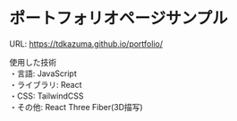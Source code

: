 # ポートフォリオページサンプル
URL: https://tdkazuma.github.io/portfolio/

使用した技術<br>
・言語: JavaScript<br>
・ライブラリ: React<br>
・CSS: TailwindCSS <br>
・その他: React Three Fiber(3D描写) <br>
